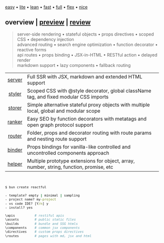 <script src='./overview.js'></script>
<style>@import url(./overview.css);</style>

<article overview>
<section menu center menu-top>
   
   [easy](# 'vanilla-like low learning-curve') 
   • [lite](#) 
   • [lean](#) 
   • [fast](#) 
   • [full](#) 
   • [flex](#) 
   • [nice](#)

</section>

# **overview** | <a href='#' onclick='goto("./preview.html")'>preview</a> | <a href='#'>review</a>

> server-side rendering • stateful objects • props directives • scoped CSS • dependency injection<br/>advanced routing • search engine optimization • function decorator • reactive forms<br/>api routes • props binding • JSX-in-HTML • RESTful action • delayed render<br/>markdown support • lazy components • fallback routing

<style>
   [specs] tr td:nth-of-type(3) { zoom:0.9; line-height:15px; }
</style>

<section specs>

|  | | |
|:-:|-|-|
| <a href='#' onclick='goto("./preview.html#server")'>server</a> | Full SSR with JSX, markdown and extended HTML support |
| <a href='#' onclick='goto("./preview.html#styler")'>styler</a> | Scoped CSS with @style decorator, global className tag, and fixed modular CSS imports | 
| <a href='#' onclick='goto("./preview.html#storer")'>storer</a> | Simple alternative stateful proxy objects with multiple local, global and modular scope | 
| <a href='#' onclick='goto("./preview.html#ranker")'>ranker</a> | Easy SEO by function decorators with metatags and open graph protocol support |
| <a href='#' onclick='goto("./preview.html#router")'>router</a> | Folder, props and decorator routing with route params and nesting route support |
| <a href='#' onclick='goto("./preview.html#binder")'>binder</a> | Props bindings for vanilla-like controlled and uncontrolled components approach | 
| <a href='#' onclick='goto("./preview.html#helper")'>helper</a> | Multiple prototype extensions for object, array, number, string, function, promise, etc  | 

<br/>

<aside cols='4:5' style='zoom:0.9'>

```cmd
$ bun create reactful

- template? empty | minimal | sampling
- project name? my-project
- vs code IDE? [Y/n] y
- install? yes
```

```bash
\apis          # restiful apis      
\assets        # public static files
\builds        # bundle and SSG htmls
\components    # common jsx components
\directives    # custom props directives
\routes        # pages with md, jsx and html
```

</section>
</article>

<br/>